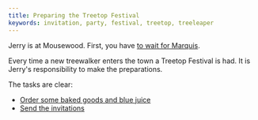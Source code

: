 ```yaml
---
title: Preparing the Treetop Festival
keywords: invitation, party, festival, treetop, treeleaper
---
```


Jerry is at Mousewood. First, you have [to wait for Marquis](005-waiting.md).

Every time a new treewalker enters the town a Treetop Festival is had. It is Jerry's responsibility to make the preparations.

The tasks are clear:
 - [Order some baked goods and blue juice](007-ordering.md)
 - [Send the invitations](008-invitations.md)

